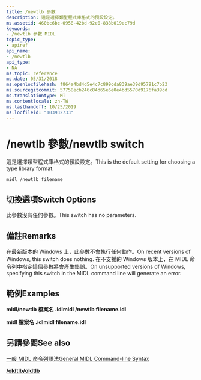 ```yaml
---
title: /newtlb 參數
description: 這是選擇類型程式庫格式的預設設定。
ms.assetid: 460bc6bc-0958-42bd-92e0-838b019ec79d
keywords:
- /newtlb 參數 MIDL
topic_type:
- apiref
api_name:
- /newtlb
api_type:
- NA
ms.topic: reference
ms.date: 05/31/2018
ms.openlocfilehash: f864a4bd4d5e4c7c899cda839ae39d95791c7b23
ms.sourcegitcommit: 57758ecb246c84d65e6e0e4bd5570d9176fa39cd
ms.translationtype: MT
ms.contentlocale: zh-TW
ms.lasthandoff: 10/25/2019
ms.locfileid: "103932733"
---
```

# <a name="newtlb-switch"></a><span data-ttu-id="675d4-104">/newtlb 參數</span><span class="sxs-lookup"><span data-stu-id="675d4-104">/newtlb switch</span></span>

<span data-ttu-id="675d4-105">這是選擇類型程式庫格式的預設設定。</span><span class="sxs-lookup"><span data-stu-id="675d4-105">This is the default setting for choosing a type library format.</span></span>

``` syntax
midl /newtlb filename
```

## <a name="switch-options"></a><span data-ttu-id="675d4-106">切換選項</span><span class="sxs-lookup"><span data-stu-id="675d4-106">Switch Options</span></span>

<span data-ttu-id="675d4-107">此參數沒有任何參數。</span><span class="sxs-lookup"><span data-stu-id="675d4-107">This switch has no parameters.</span></span>

## <a name="remarks"></a><span data-ttu-id="675d4-108">備註</span><span class="sxs-lookup"><span data-stu-id="675d4-108">Remarks</span></span>

<span data-ttu-id="675d4-109">在最新版本的 Windows 上，此參數不會執行任何動作。</span><span class="sxs-lookup"><span data-stu-id="675d4-109">On recent versions of Windows, this switch does nothing.</span></span> <span data-ttu-id="675d4-110">在不支援的 Windows 版本上，在 MIDL 命令列中指定這個參數將會產生錯誤。</span><span class="sxs-lookup"><span data-stu-id="675d4-110">On unsupported versions of Windows, specifying this switch in the MIDL command line will generate an error.</span></span>

## <a name="examples"></a><span data-ttu-id="675d4-111">範例</span><span class="sxs-lookup"><span data-stu-id="675d4-111">Examples</span></span>

<span data-ttu-id="675d4-112">**midl/newtlb 檔案名 .idl**</span><span class="sxs-lookup"><span data-stu-id="675d4-112">**midl /newtlb filename.idl**</span></span>

<span data-ttu-id="675d4-113">**midl 檔案名 .idl**</span><span class="sxs-lookup"><span data-stu-id="675d4-113">**midl filename.idl**</span></span>

## <a name="see-also"></a><span data-ttu-id="675d4-114">另請參閱</span><span class="sxs-lookup"><span data-stu-id="675d4-114">See also</span></span>

<dl> <dt>

[<span data-ttu-id="675d4-115">一般 MIDL 命令列語法</span><span class="sxs-lookup"><span data-stu-id="675d4-115">General MIDL Command-line Syntax</span></span>](general-midl-command-line-syntax.md)
</dt> <dt>

[<span data-ttu-id="675d4-116">**/oldtlb**</span><span class="sxs-lookup"><span data-stu-id="675d4-116">**/oldtlb**</span></span>](-oldtlb.md)
</dt> </dl>

 

 




